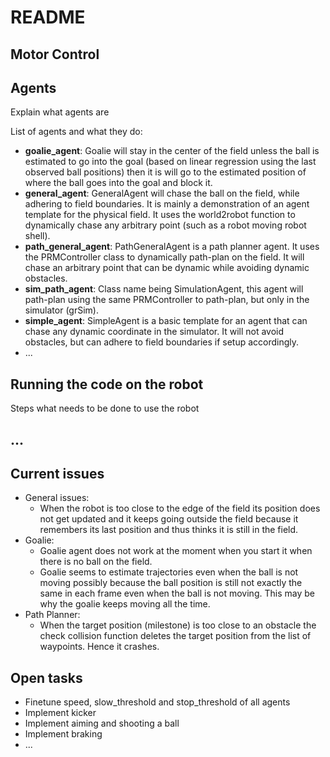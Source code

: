 # README
## Motor Control

## Agents
Explain what agents are

List of agents and what they do:
- **goalie_agent**: Goalie will stay in the center of the field unless the ball is estimated to go into the goal (based on linear regression using the last observed ball positions) then it is will go to the estimated position of where the ball goes into the goal and block it.
- **general_agent**: GeneralAgent will chase the ball on the field, while adhering to field boundaries. It is mainly a demonstration of an agent template for the physical field. It uses the world2robot function to dynamically chase any arbitrary point (such as a robot moving robot shell).
- **path_general_agent**: PathGeneralAgent is a path planner agent. It uses the PRMController class to dynamically path-plan on the field. It will chase an arbitrary point that can be dynamic while avoiding dynamic obstacles.
- **sim_path_agent**: Class name being SimulationAgent, this agent will path-plan using the same PRMController to path-plan, but only in the simulator (grSim).
- **simple_agent**: SimpleAgent is a basic template for an agent that can chase any dynamic coordinate in the simulator. It will not avoid obstacles, but can adhere to field boundaries if setup accordingly. 
- ...

## Running the code on the robot
Steps what needs to be done to use the robot

## ...

## Current issues
- General issues:
  - When the robot is too close to the edge of the field its position does not get updated and it keeps going outside the field because it remembers its last position and thus thinks it is still in the field.
- Goalie:
  - Goalie agent does not work at the moment when you start it when there is no ball on the field.
  - Goalie seems to estimate trajectories even when the ball is not moving possibly because the ball position is still not exactly the same in each frame even when the ball is not moving. This may be why the goalie keeps moving all the time.
- Path Planner:
  - When the target position (milestone) is too close to an obstacle the check collision function deletes the target position from the list of waypoints. Hence it crashes. 

## Open tasks
- Finetune speed, slow_threshold and stop_threshold of all agents
- Implement kicker
- Implement aiming and shooting a ball
- Implement braking
- ...
